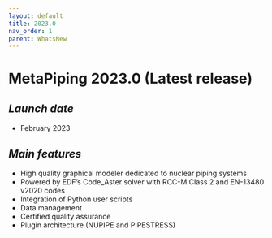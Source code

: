 ```yaml
---
layout: default
title: 2023.0
nav_order: 1
parent: WhatsNew
---
```


# MetaPiping 2023.0 (Latest release)

## *Launch date*

* February 2023

## *Main features*

* High quality graphical modeler dedicated to nuclear piping systems
* Powered by EDF’s Code_Aster solver with RCC-M Class 2 and EN-13480 v2020 codes
* Integration of Python user scripts
* Data management
* Certified quality assurance
* Plugin architecture (NUPIPE and PIPESTRESS)